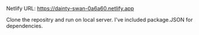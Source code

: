 Netlify URL: https://dainty-swan-0a6a60.netlify.app

Clone the repositry and run on local server.
I've included package.JSON for dependencies.

